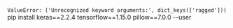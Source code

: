 
## 
`ValueError: ('Unrecognized keyword arguments:', dict_keys(['ragged']))`
pip install keras==2.2.4 tensorflow==1.15.0 pillow==7.0.0 --user
